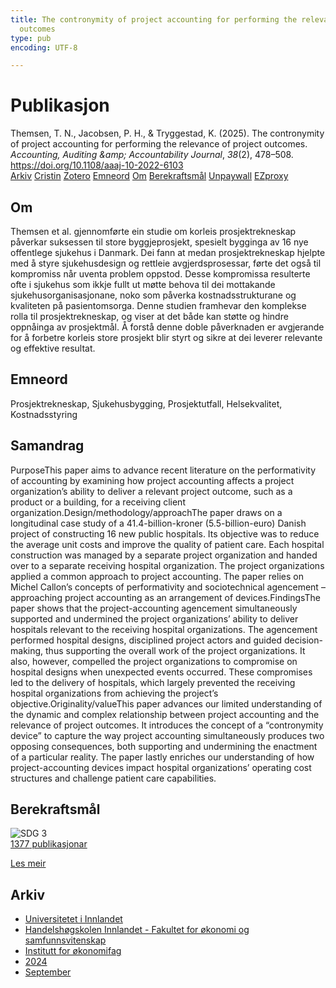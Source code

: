 ```yaml
---
title: The contronymity of project accounting for performing the relevance of project
  outcomes
type: pub
encoding: UTF-8

---
```

<h1>Publikasjon</h1>
<article id="csl-bib-container-VZ69CKSD" class="csl-bib-container">
  <div class="csl-bib-body"> <div class="csl-entry">Themsen, T. N., Jacobsen, P. H., &#38; Tryggestad, K. (2025). The contronymity of project accounting for performing the relevance of project outcomes. <i>Accounting, Auditing &#38;amp; Accountability Journal</i>, <i>38</i>(2), 478–508. <a href="https://doi.org/10.1108/aaaj-10-2022-6103">https://doi.org/10.1108/aaaj-10-2022-6103</a></div> </div>
  <div class="csl-bib-buttons">
    <a href="#taxonomy-article-VZ69CKSD" alt="archive" class="csl-bib-button">Arkiv</a>
    <a href="https://app.cristin.no/results/show.jsf?id=2291976" alt="Cristin" class="csl-bib-button">Cristin</a>
    <a href="http://zotero.org/groups/5881554/items/VZ69CKSD" alt="Zotero" class="csl-bib-button">Zotero</a>
    <a href="#keywords-article-VZ69CKSD" alt="keywords" class="csl-bib-button">Emneord</a>
    <a href="#about-article-VZ69CKSD" alt="about_pub" class="csl-bib-button">Om</a>
    <a href="#sdg-article-VZ69CKSD" alt="sdg" class="csl-bib-button">Berekraftsmål</a>
    <a href="https://doi.org/10.1108/aaaj-10-2022-6103" alt="Unpaywall" class="csl-bib-button">Unpaywall</a>
    <a href="https://doi.org/10.1108/aaaj-10-2022-6103" alt="EZproxy" class="csl-bib-button">EZproxy</a>
  </div>
  <div id="csl-bib-meta-container-VZ69CKSD"></div>
</article>
<div id="csl-bib-meta-VZ69CKSD" class="csl-bib-meta">
  <article id="about-article-VZ69CKSD" class="about_pub-article">
    <h1>Om</h1>
    Themsen et al. gjennomførte ein studie om korleis prosjektrekneskap påverkar suksessen til store byggjeprosjekt, spesielt bygginga av 16 nye offentlege sjukehus i Danmark. Dei fann at medan prosjektrekneskap hjelpte med å styre sjukehusdesign og rettleie avgjerdsprosessar, førte det også til kompromiss når uventa problem oppstod. Desse kompromissa resulterte ofte i sjukehus som ikkje fullt ut møtte behova til dei mottakande sjukehusorganisasjonane, noko som påverka kostnadsstrukturane og kvaliteten på pasientomsorga. Denne studien framhevar den komplekse rolla til prosjektrekneskap, og viser at det både kan støtte og hindre oppnåinga av prosjektmål. Å forstå denne doble påverknaden er avgjerande for å forbetre korleis store prosjekt blir styrt og sikre at dei leverer relevante og effektive resultat.
  </article>
  <article id="keywords-article-VZ69CKSD" class="keywords-article">
    <h1>Emneord</h1>
    Prosjektrekneskap, Sjukehusbygging, Prosjektutfall, Helsekvalitet, Kostnadsstyring
  </article>
  <article id="abstract-article-VZ69CKSD" class="abstract-article">
    <h1>Samandrag</h1>
    PurposeThis paper aims to advance recent literature on the performativity of accounting by examining how project accounting affects a project organization’s ability to deliver a relevant project outcome, such as a product or a building, for a receiving client organization.Design/methodology/approachThe paper draws on a longitudinal case study of a 41.4-billion-kroner (5.5-billion-euro) Danish project of constructing 16 new public hospitals. Its objective was to reduce the average unit costs and improve the quality of patient care. Each hospital construction was managed by a separate project organization and handed over to a separate receiving hospital organization. The project organizations applied a common approach to project accounting. The paper relies on Michel Callon’s concepts of performativity and sociotechnical agencement – approaching project accounting as an arrangement of devices.FindingsThe paper shows that the project-accounting agencement simultaneously supported and undermined the project organizations’ ability to deliver hospitals relevant to the receiving hospital organizations. The agencement performed hospital designs, disciplined project actors and guided decision-making, thus supporting the overall work of the project organizations. It also, however, compelled the project organizations to compromise on hospital designs when unexpected events occurred. These compromises led to the delivery of hospitals, which largely prevented the receiving hospital organizations from achieving the project’s objective.Originality/valueThis paper advances our limited understanding of the dynamic and complex relationship between project accounting and the relevance of project outcomes. It introduces the concept of a “contronymity device” to capture the way project accounting simultaneously produces two opposing consequences, both supporting and undermining the enactment of a particular reality. The paper lastly enriches our understanding of how project-accounting devices impact hospital organizations’ operating cost structures and challenge patient care capabilities.
  </article>
  <article id="sdg-article-VZ69CKSD" class="sdg-article">
    <h1>Berekraftsmål</h1>
    <div class="sdg-container"><div id="sdg3" class="sdg">
        <img src="{{< params subfolder >}}images/sdg/sdg03_nn.png" class="image" alt="SDG 3">
        <div class="sdg-overlay">
          <a href="{{< params subfolder >}}nn/archive/?sdg=3#archive" class="sdg-publication-count"><span>1377</span> publikasjonar</a>
          <p><a href="https://fn.no/om-fn/fns-baerekraftsmaal/god-helse-og-livskvalitet?lang=nno-NO" class="sdg-read-more">Les meir</a></p>
        </div>
      </div></div>
  </article>
  <article id="taxonomy-article-VZ69CKSD" class="taxonomy-article">
    <h1>Arkiv</h1>
    <ul>
      <li><a href="{{< params subfolder >}}nn/archive/?key=3DCRN523">Universitetet i Innlandet</a></li>
      <li><a href="{{< params subfolder >}}nn/archive/?key=DU8Q9LN9">Handelshøgskolen Innlandet - Fakultet for økonomi og samfunnsvitenskap</a></li>
      <li><a href="{{< params subfolder >}}nn/archive/?key=3IQA89I8">Institutt for økonomifag</a></li>
      <li><a href="{{< params subfolder >}}nn/archive/?key=ZM8AGK3A">2024</a></li>
      <li><a href="{{< params subfolder >}}nn/archive/?key=YQ4PKPMY">September</a></li>
    </ul>
  </article>
</div>

